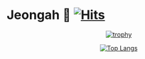 # Jeongah 🌱 [![Hits](https://hits.seeyoufarm.com/api/count/incr/badge.svg?url=https%3A%2F%2Fgithub.com%2Fco3oing)](https://hits.seeyoufarm.com)

<div align=center>
    

  [![trophy](https://github-profile-trophy.vercel.app/?username=co3oing&rank=SECRET,SSS,SS,S,AAA,AA,A,B)](https://github.com/ryo-ma/github-profile-trophy)

  [![Top Langs](https://github-readme-stats.vercel.app/api/top-langs/?username=co3oing&layout=compact)](https://github.com/anuraghazra/github-readme-stats)

</div>
